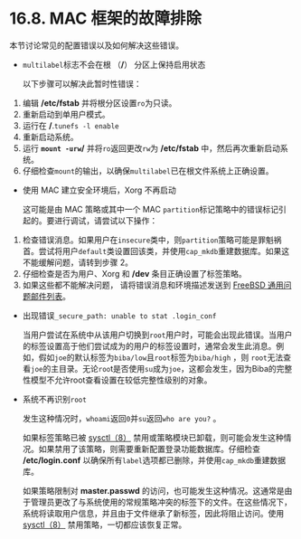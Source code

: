 # 16.8. MAC 框架的故障排除

本节讨论常见的配置错误以及如何解决这些错误。

- `multilabel`标志不会在根 （**/**） 分区上保持启用状态

  以下步骤可以解决此暂时性错误：

1. 编辑 **/etc/fstab** 并将根分区设置`ro`为只读。
2. 重新启动到单用户模式。
3. 运行在 **/**.`tunefs -l enable`
4. 重新启动系统。
5. 运行 **`mount -urw`/** 并将`ro`返回更改`rw`为 **/etc/fstab** 中，然后再次重新启动系统。
6. 仔细检查`mount`的输出，以确保`multilabel`已在根文件系统上正确设置。

- 使用 MAC 建立安全环境后，Xorg 不再启动

  这可能是由 MAC 策略或其中一个 MAC `partition`标记策略中的错误标记引起的。要进行调试，请尝试以下操作：

1. 检查错误消息。如果用户在`insecure`类中，则`partition`策略可能是罪魁祸首。尝试将用户`default`类设置回该类，并使用`cap_mkdb`重建数据库。如果这不能缓解问题，请转到步骤 2。
2. 仔细检查是否为用户、Xorg 和 **/dev** 条目正确设置了标签策略。
3. 如果这些都不能解决问题， 请将错误消息和环境描述发送到 [FreeBSD 通用问题邮件列表](https://lists.freebsd.org/subscription/freebsd-questions)。

- 出现错误`_secure_path: unable to stat .login_conf`

  当用户尝试在系统中从该用户切换到`root`用户时，可能会出现此错误。当用户的标签设置高于他们尝试成为的用户的标签设置时，通常会发生此消息。例如，假如`joe`的默认标签为`biba/low`且`root`标签为`biba/high` ，则 `root`无法查看`joe`的主目录。无论`roo`t是否使用`su`成为`joe`，这都会发生，因为Biba的完整性模型不允许root查看设置在较低完整性级别的对象。

- 系统不再识别`root`

  发生这种情况时，`whoami`返回`0`并`su`返回`who are you?` 。
  
  如果标签策略已被 [sysctl（8）](https://www.freebsd.org/cgi/man.cgi?query=sysctl&sektion=8&format=html) 禁用或策略模块已卸载，则可能会发生这种情况。如果禁用了该策略，则需要重新配置登录功能数据库。仔细检查 **/etc/login.conf** 以确保所有`label`选项都已删除，并使用`cap_mkdb`重建数据库。
  
  如果策略限制对 **master.passwd** 的访问，也可能发生这种情况。这通常是由于管理员更改了与系统使用的常规策略冲突的标签下的文件。在这些情况下，系统将读取用户信息，并且由于文件继承了新标签，因此将阻止访问。使用 [sysctl（8）](https://www.freebsd.org/cgi/man.cgi?query=sysctl&sektion=8&format=html) 禁用策略，一切都应该恢复正常。